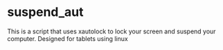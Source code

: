# suspend_aut
 This is a script that uses xautolock to lock your screen and suspend your computer. Designed for tablets using linux
